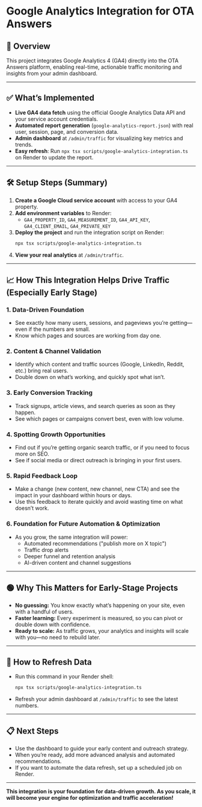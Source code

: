 # Google Analytics Integration for OTA Answers

## 🚀 Overview
This project integrates Google Analytics 4 (GA4) directly into the OTA Answers platform, enabling real-time, actionable traffic monitoring and insights from your admin dashboard.

---

## ✅ What’s Implemented
- **Live GA4 data fetch** using the official Google Analytics Data API and your service account credentials.
- **Automated report generation** (`google-analytics-report.json`) with real user, session, page, and conversion data.
- **Admin dashboard** at `/admin/traffic` for visualizing key metrics and trends.
- **Easy refresh**: Run `npx tsx scripts/google-analytics-integration.ts` on Render to update the report.

---

## 🛠️ Setup Steps (Summary)
1. **Create a Google Cloud service account** with access to your GA4 property.
2. **Add environment variables** to Render:
   - `GA4_PROPERTY_ID`, `GA4_MEASUREMENT_ID`, `GA4_API_KEY`, `GA4_CLIENT_EMAIL`, `GA4_PRIVATE_KEY`
3. **Deploy the project** and run the integration script on Render:
   ```bash
   npx tsx scripts/google-analytics-integration.ts
   ```
4. **View your real analytics** at `/admin/traffic`.

---

## 📈 How This Integration Helps Drive Traffic (Especially Early Stage)

### 1. **Data-Driven Foundation**
- See exactly how many users, sessions, and pageviews you’re getting—even if the numbers are small.
- Know which pages and sources are working from day one.

### 2. **Content & Channel Validation**
- Identify which content and traffic sources (Google, LinkedIn, Reddit, etc.) bring real users.
- Double down on what’s working, and quickly spot what isn’t.

### 3. **Early Conversion Tracking**
- Track signups, article views, and search queries as soon as they happen.
- See which pages or campaigns convert best, even with low volume.

### 4. **Spotting Growth Opportunities**
- Find out if you’re getting organic search traffic, or if you need to focus more on SEO.
- See if social media or direct outreach is bringing in your first users.

### 5. **Rapid Feedback Loop**
- Make a change (new content, new channel, new CTA) and see the impact in your dashboard within hours or days.
- Use this feedback to iterate quickly and avoid wasting time on what doesn’t work.

### 6. **Foundation for Future Automation & Optimization**
- As you grow, the same integration will power:
  - Automated recommendations ("publish more on X topic")
  - Traffic drop alerts
  - Deeper funnel and retention analysis
  - AI-driven content and channel suggestions

---

## 🟢 **Why This Matters for Early-Stage Projects**
- **No guessing:** You know exactly what’s happening on your site, even with a handful of users.
- **Faster learning:** Every experiment is measured, so you can pivot or double down with confidence.
- **Ready to scale:** As traffic grows, your analytics and insights will scale with you—no need to rebuild later.

---

## 🔄 **How to Refresh Data**
- Run this command in your Render shell:
  ```bash
  npx tsx scripts/google-analytics-integration.ts
  ```
- Refresh your admin dashboard at `/admin/traffic` to see the latest numbers.

---

## 📋 **Next Steps**
- Use the dashboard to guide your early content and outreach strategy.
- When you’re ready, add more advanced analysis and automated recommendations.
- If you want to automate the data refresh, set up a scheduled job on Render.

---

**This integration is your foundation for data-driven growth. As you scale, it will become your engine for optimization and traffic acceleration!** 